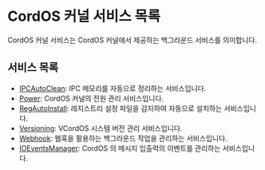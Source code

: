 # CordOS 커널 서비스 목록
CordOS 커널 서비스는 CordOS 커널에서 제공하는 백그라운드 서비스를 의미합니다.<br>

## 서비스 목록
- [IPCAutoClean](ipcautoclean.md): IPC 메모리를 자동으로 정리하는 서비스입니다.
- [Power](power.md): CordOS 커널의 전원 관리 서비스입니다.
- [RegAutoInstall](regautoinstall.md): 레지스트리 설정 파일을 감지하여 자동으로 설치하는 서비스입니다.
- [Versioning](versioning.md): VCordOS 시스템 버전 관리 서비스입니다.
- [Webhook](webhook.md): 웹훅을 활용하는 백그라운드 작업을 관리하는 서비스입니다.
- [IOEventsManager](ioeventsmgr.md): CordOS 의 메시지 입출력의 이벤트를 관리하는 서비스입니다.
